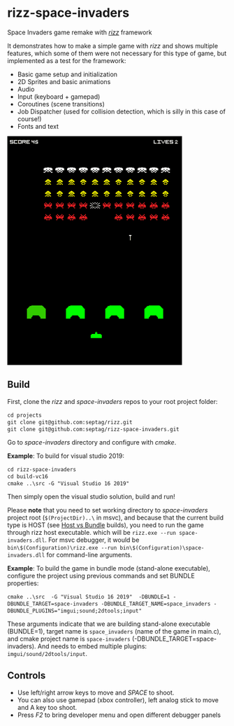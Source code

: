 # rizz-space-invaders
Space Invaders game remake with [_rizz_](https://github.com/septag/rizz) framework

It demonstrates how to make a simple game with _rizz_ and shows multiple features, which some of them were not necessary for this type of game, but implemented as a test for the framework:

- Basic game setup and initialization
- 2D Sprites and basic animations
- Audio
- Input (keyboard + gamepad)
- Coroutines (scene transitions)
- Job Dispatcher (used for collision detection, which is silly in this case of course!)
- Fonts and text

![space-invaders](art/space-invaders.gif)

## Build

First, clone the _rizz_ and _space-invaders_ repos to your root project folder:

```
cd projects
git clone git@github.com:septag/rizz.git
git clone git@github.com:septag/rizz-space-invaders.git
```

Go to _space-invaders_ directory and configure with _cmake_. 

**Example**: To build for visual studio 2019:

```
cd rizz-space-invaders
cd build-vc16
cmake ..\src -G "Visual Studio 16 2019" 
```

Then simply open the visual studio solution, build and run! 

Please **note** that you need to set working directory to _space-invaders_ project root (`$(ProjectDir)..\` in msvc), and because that the current build type is HOST (see [Host vs Bundle](http://glitterbombg.com/devblog/posts/rizz-basics/#builds/“host”vs.“bundle”build) builds), you need to run the game through rizz host executable. which will be `rizz.exe --run space-invaders.dll`. For msvc debugger, it would be `bin\$(Configuration)\rizz.exe --run bin\$(Configuration)\space-invaders.dll` for command-line arguments.

**Example**: To build the game in bundle mode (stand-alone executable), configure the project using previous commands and set BUNDLE properties:

```
cmake ..\src  -G "Visual Studio 16 2019"  -DBUNDLE=1 -DBUNDLE_TARGET=space-invaders -DBUNDLE_TARGET_NAME=space_invaders -DBUNDLE_PLUGINS="imgui;sound;2dtools;input" 
```

These arguments indicate that we are building stand-alone executable (BUNDLE=1), target name is `space_invaders` (name of the game in main.c), and cmake project name is `space-invaders` (-DBUNDLE_TARGET=space-invaders). And needs to embed multiple plugins: `imgui/sound/2dtools/input`.

## Controls
- Use left/right arrow keys to move and _SPACE_ to shoot.  
- You can also use gamepad (xbox controller), left analog stick to move and A key too shoot.  
- Press _F2_ to bring developer menu and open different debugger panels




